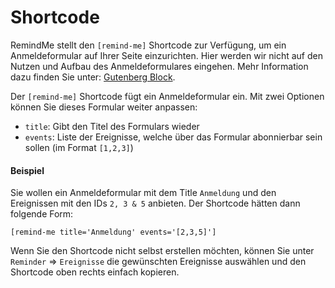 # Shortcode

RemindMe stellt den `[remind-me]` Shortcode zur Verfügung, um ein Anmeldeformular auf Ihrer Seite
einzurichten. Hier werden wir nicht auf den Nutzen und Aufbau des Anmeldeformulares eingehen. Mehr
Information dazu finden Sie unter: [Gutenberg Block](block.md).

Der `[remind-me]` Shortcode fügt ein Anmeldeformular ein. Mit zwei Optionen können Sie dieses
Formular weiter anpassen:

- `title`: Gibt den Titel des Formulars wieder
- `events`: Liste der Ereignisse, welche über das Formular abonnierbar sein sollen (im Format `[1,2,3]`)

#### Beispiel

Sie wollen ein Anmeldeformular mit dem Title `Anmeldung` und den Ereignissen mit den IDs `2, 3 & 5` anbieten.
Der Shortcode hätten dann folgende Form:

`[remind-me title='Anmeldung' events='[2,3,5]']`

Wenn Sie den Shortcode nicht selbst erstellen möchten, können Sie unter `Reminder` => `Ereignisse` die gewünschten 
Ereignisse auswählen und den Shortcode oben rechts einfach kopieren.
